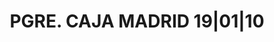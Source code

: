 ---
layout: asset
title: PGRE. CAJA MADRID 19|01|10                                  
isin: ES0514950BH8
---